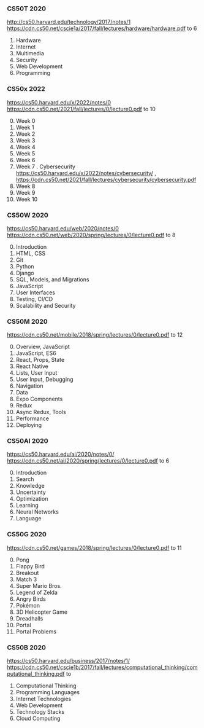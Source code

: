 ### CS50T 2020
http://cs50.harvard.edu/technology/2017/notes/1
https://cdn.cs50.net/cscie1a/2017/fall/lectures/hardware/hardware.pdf
to 6

1. Hardware
2. Internet
3. Multimedia
4. Security
5. Web Development
6. Programming

### CS50x 2022
https://cs50.harvard.edu/x/2022/notes/0
https://cdn.cs50.net/2021/fall/lectures/0/lecture0.pdf
to 10

0. Week 0
1. Week 1
2. Week 2
3. Week 3
4. Week 4
5. Week 5
6. Week 6
7. Week 7
. Cybersecurity https://cs50.harvard.edu/x/2022/notes/cybersecurity/ , https://cdn.cs50.net/2021/fall/lectures/cybersecurity/cybersecurity.pdf
8. Week 8
9. Week 9
10. Week 10

### CS50W 2020
https://cs50.harvard.edu/web/2020/notes/0
https://cdn.cs50.net/web/2020/spring/lectures/0/lecture0.pdf
to 8

0. Introduction
1. HTML, CSS
2. Git
3. Python
4. Django
5. SQL, Models, and Migrations
6. JavaScript
7. User Interfaces
8. Testing, CI/CD
9. Scalability and Security

### CS50M 2020
https://cdn.cs50.net/mobile/2018/spring/lectures/0/lecture0.pdf
to 12

0. Overview, JavaScript
1. JavaScript, ES6
2. React, Props, State
3. React Native
4. Lists, User Input
5. User Input, Debugging
6. Navigation
7. Data
8. Expo Components
9. Redux
10. Async Redux, Tools
11. Performance
12. Deploying

### CS50AI 2020
https://cs50.harvard.edu/ai/2020/notes/0/
https://cdn.cs50.net/ai/2020/spring/lectures/0/lecture0.pdf
to 6

0. Introduction
1. Search
2. Knowledge
3. Uncertainty
4. Optimization
5. Learning
6. Neural Networks
7. Language

### CS50G 2020
https://cdn.cs50.net/games/2018/spring/lectures/0/lecture0.pdf
to 11

0. Pong
1. Flappy Bird
2. Breakout
3. Match 3
4. Super Mario Bros.
5. Legend of Zelda
6. Angry Birds
7. Pokémon
8. 3D Helicopter Game
9. Dreadhalls
10. Portal
11. Portal Problems

### CS50B 2020
https://cs50.harvard.edu/business/2017/notes/1/
https://cdn.cs50.net/cscie1b/2017/fall/lectures/computational_thinking/computational_thinking.pdf
to 

1. Computational Thinking
2. Programming Languages
3. Internet Technologies
4. Web Development
5. Technology Stacks
6. Cloud Computing
